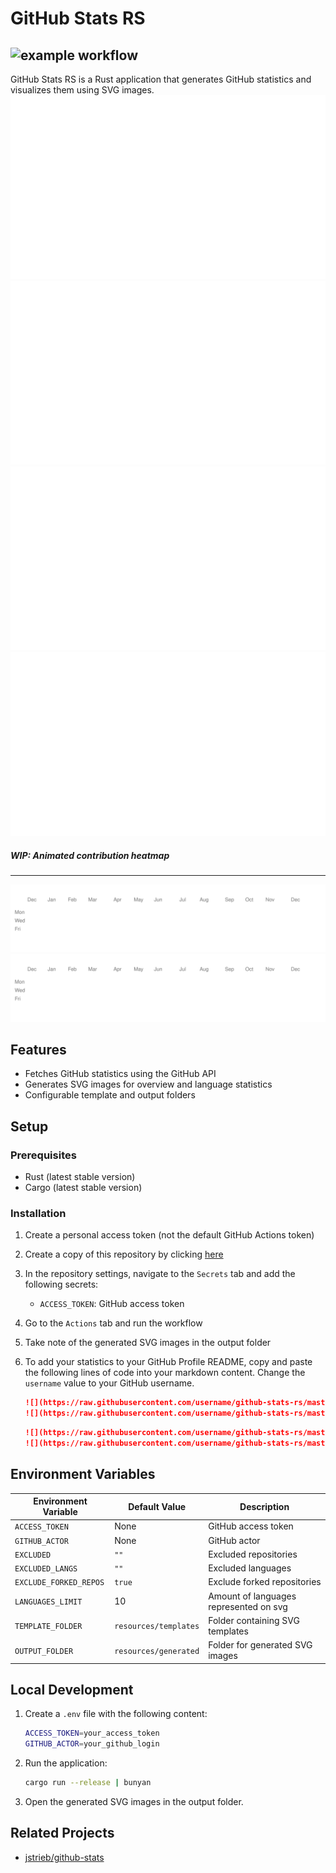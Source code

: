 # GitHub Stats RS

![example workflow](https://github.com/callmestech/github-stats-rs/actions/workflows/main.yml/badge.svg)
---

GitHub Stats RS is a Rust application that generates GitHub statistics and visualizes them using SVG images.
<a href="https://github.com/callmestech/github-stats-rs">
<img src="https://github.com/callmestech/github-stats-rs/blob/master/resources/generated/overview.svg#gh-dark-mode-only" />
<img src="https://github.com/callmestech/github-stats-rs/blob/master/resources/generated/languages.svg#gh-dark-mode-only" />
<img src="https://github.com/callmestech/github-stats-rs/blob/master/resources/generated/overview.svg#gh-light-mode-only" />
<img src="https://github.com/callmestech/github-stats-rs/blob/master/resources/generated/languages.svg#gh-light-mode-only" />
</a>

##### WIP: Animated contribution heatmap

---
<a href="https://github.com/callmestech/github-stats-rs">
<img src="https://github.com/callmestech/github-stats-rs/blob/master/resources/generated/contribution_grid.svg#gh-dark-mode-only" />
<img src="https://github.com/callmestech/github-stats-rs/blob/master/resources/generated/contribution_grid.svg#gh-light-mode-only" />
</a>

## Features

- Fetches GitHub statistics using the GitHub API
- Generates SVG images for overview and language statistics
- Configurable template and output folders

## Setup

### Prerequisites

- Rust (latest stable version)
- Cargo (latest stable version)

### Installation

1. Create a personal access token (not the default GitHub Actions token)

2. Create a copy of this repository by clicking [here](https://github.com/callmestech/github-stats-rs/generate)

3. In the repository settings, navigate to the `Secrets` tab and add the following secrets:
    - `ACCESS_TOKEN`: GitHub access token

4. Go to the `Actions` tab and run the workflow

5. Take note of the generated SVG images in the output folder

6. To add your statistics to your GitHub Profile README, copy and paste the
   following lines of code into your markdown content. Change the `username`
   value to your GitHub username.

   ```md
   ![](https://raw.githubusercontent.com/username/github-stats-rs/master/resources/generated/overview.svg#gh-dark-mode-only)
   ![](https://raw.githubusercontent.com/username/github-stats-rs/master/resources/generated/overview.svg#gh-light-mode-only)
   ```

   ```md
   ![](https://raw.githubusercontent.com/username/github-stats-rs/master/resources/generated/languages.svg#gh-dark-mode-only)
   ![](https://raw.githubusercontent.com/username/github-stats-rs/master/resources/generated/languages.svg#gh-light-mode-only)
   ```

## Environment Variables

| Environment Variable       | Default Value                | Description                          |
|----------------------------|------------------------------|--------------------------------------|
| `ACCESS_TOKEN`             | None                         | GitHub access token                  |
| `GITHUB_ACTOR`             | None                         | GitHub actor                         |
| `EXCLUDED`                 | `""`                         | Excluded repositories                |
| `EXCLUDED_LANGS`           | `""`                         | Excluded languages                   |
| `EXCLUDE_FORKED_REPOS`     | `true`                       | Exclude forked repositories          |
| `LANGUAGES_LIMIT`     | 10                       | Amount of languages represented on svg          |
| `TEMPLATE_FOLDER`          | `resources/templates`        | Folder containing SVG templates      |
| `OUTPUT_FOLDER`            | `resources/generated`        | Folder for generated SVG images      |

## Local Development

1. Create a `.env` file with the following content:

    ```sh
    ACCESS_TOKEN=your_access_token
    GITHUB_ACTOR=your_github_login
    ```

2. Run the application:

    ```sh
    cargo run --release | bunyan
    ```

3. Open the generated SVG images in the output folder.

## Related Projects

- [jstrieb/github-stats](https://github.com/jstrieb/github-stats)
